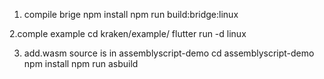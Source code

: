 1. compile brige
npm install
npm run build:bridge:linux

2.comple example
cd kraken/example/
flutter run -d linux

3. add.wasm source is in assemblyscript-demo
cd assemblyscript-demo
npm install
npm run asbuild

